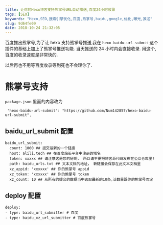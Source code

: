 ```yaml
---
title: 让你的Hexo博客支持熊掌号URL自动推送,百度24小时收录
tags: [SEO]
keywords: "Hexo,SEO,搜索引擎优化,百度,熊掌号,baidu,google,优化,曝光,推送"
slug: 9d64fe09
date: 2018-10-24 21:32:05
---
```


百度推出熊掌号,为了让 hexo 支持熊掌号推送,我在 `hexo-baidu-url-submit` 这个插件的基础上加上了熊掌号推送功能.
当天推送的 24 小时内会直接收录. 用这个,百度的收录速度是非常快的.

以后再也不用等百度收录等到死也不会理你了.

# 熊掌号支持

`package.json` 里面的内容改为

```
 "hexo-baidu-url-submit": "https://github.com/Num142857/hexo-baidu-url-submit",
```

## baidu_url_submit 配置

```
baidu_url_submit:
  count: 1000 ## 提交最新的一个链接
  host: alili.tech ## 在百度站长平台中注册的域名
  token: xxxxx ## 请注意这是您的秘钥， 所以请不要把博客源代码发布在公众仓库里!
  path: baidu_urls.txt ## 文本文档的地址， 新链接会保存在此文本文档里
  xz_appid: 'xxxxxx' ## 你的熊掌号 appid
  xz_token: 'xxxxxx' ## 你的熊掌号 token
  xz_count: 10 ## 从所有的提交的数据当中选取最新的10条,该数量跟你的熊掌号而定
```

## deploy 配置

```
deploy:
- type: baidu_url_submitter # 百度
- type: baidu_xz_url_submitter # 百度熊掌号
```
